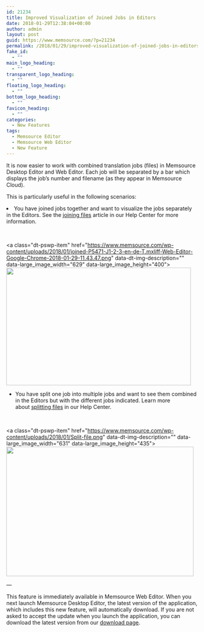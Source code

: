 ```yaml
---
id: 21234
title: Improved Visualization of Joined Jobs in Editors
date: 2018-01-29T12:38:04+00:00
author: admin
layout: post
guid: https://www.memsource.com/?p=21234
permalink: /2018/01/29/improved-visualization-of-joined-jobs-in-editors/
fake_id:
  - ""
main_logo_heading:
  - ""
transparent_logo_heading:
  - ""
floating_logo_heading:
  - ""
bottom_logo_heading:
  - ""
favicon_heading:
  - ""
categories:
  - New Features
tags:
  - Memsource Editor
  - Memsource Web Editor
  - New Feature
---
```

<span style="font-weight: 400;">It is now easier to work with combined translation jobs (files) in Memsource Desktop Editor and Web Editor. Each job will be separated by a bar which displays the job’s number and filename (as they appear in Memsource Cloud).</span><!--more-->

<span style="font-weight: 400;">This is particularly useful in the following scenarios:</span>

<li style="font-weight: 400;">
  <span style="font-weight: 400;">You have joined jobs together and want to visualize the jobs separately in the Editors. See the <a href="https://help.memsource.com/hc/en-us/articles/115003961951-Join-Files">joining files</a> article in our Help Center for more information.</span>
</li>

&nbsp;

<a class="dt-pswp-item" href="https://www.memsource.com/wp-content/uploads/2018/01/joined-P5471-J1-2-3-en-de-T.mxliff-Web-Editor-Google-Chrome-2018-01-29-11.43.47.png" data-dt-img-description="" data-large\_image\_width="629" data-large\_image\_height="400"><img class="wp-image-21246 alignnone" src="https://www.memsource.com/wp-content/uploads/2018/01/joined-P5471-J1-2-3-en-de-T.mxliff-Web-Editor-Google-Chrome-2018-01-29-11.43.47.png" alt="" width="486" height="309" />
  
</a>

  * <span style="font-weight: 400;">You have split one job into multiple jobs and want to see them combined in the Editors but with the different jobs indicated. Learn more about <a href="https://help.memsource.com/hc/en-us/articles/360000259451-Split-File">splitting files</a> in our Help Center.</span>

&nbsp;

<a class="dt-pswp-item" href="https://www.memsource.com/wp-content/uploads/2018/01/Split-file.png" data-dt-img-description="" data-large\_image\_width="631" data-large\_image\_height="435"><img class="alignnone  wp-image-21236" src="https://www.memsource.com/wp-content/uploads/2018/01/Split-file.png" alt="" width="493" height="340" /></a>

—

This feature is immediately available in Memsource Web Editor. When you next launch Memsource Desktop Editor, the latest version of the application, which includes this new feature, will automatically download. If you are not asked to accept the update when you launch the application, you can download the latest version from our [download page](https://www.memsource.com/download/).